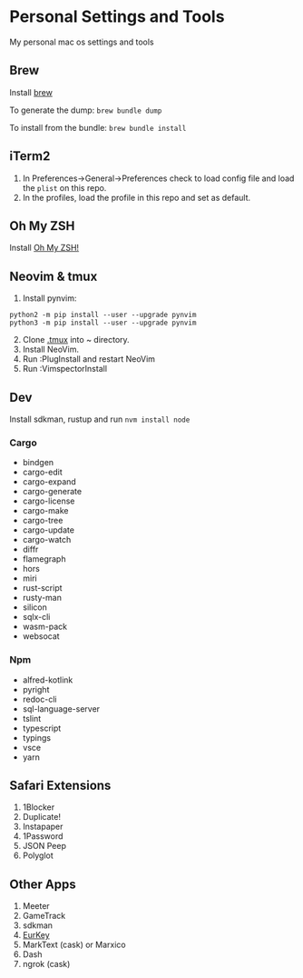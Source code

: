 # Personal Settings and Tools

My personal mac os settings and tools

## Brew

Install [brew](https://brew.sh)

To generate the dump: `brew bundle dump`

To install from the bundle: `brew bundle install`

## iTerm2

1. In Preferences->General->Preferences check to load config file and
   load the `plist` on this repo.
2. In the profiles, load the profile in this repo and set as default.

## Oh My ZSH

Install [Oh My ZSH!](https://ohmyz.sh/)

## Neovim & tmux

1. Install pynvim:

```shell
python2 -m pip install --user --upgrade pynvim
python3 -m pip install --user --upgrade pynvim
```

2. Clone [.tmux](https://github.com/gpakosz/.tmux) into ~ directory.
3. Install NeoVim.
4. Run :PlugInstall and restart NeoVim
5. Run :VimspectorInstall

## Dev

Install sdkman, rustup and run `nvm install node`

### Cargo

* bindgen
* cargo-edit
* cargo-expand
* cargo-generate
* cargo-license
* cargo-make
* cargo-tree
* cargo-update
* cargo-watch
* diffr
* flamegraph
* hors
* miri
* rust-script
* rusty-man
* silicon
* sqlx-cli
* wasm-pack
* websocat

### Npm

* alfred-kotlink
* pyright
* redoc-cli
* sql-language-server
* tslint
* typescript
* typings
* vsce
* yarn

## Safari Extensions

1. 1Blocker
2. Duplicate!
3. Instapaper
4. 1Password
5. JSON Peep
6. Polyglot

## Other Apps

1. Meeter
2. GameTrack
3. sdkman
4. [EurKey](https://eurkey.steffen.bruentjen.eu)
5. MarkText (cask) or Marxico
6. Dash
7. ngrok (cask)
